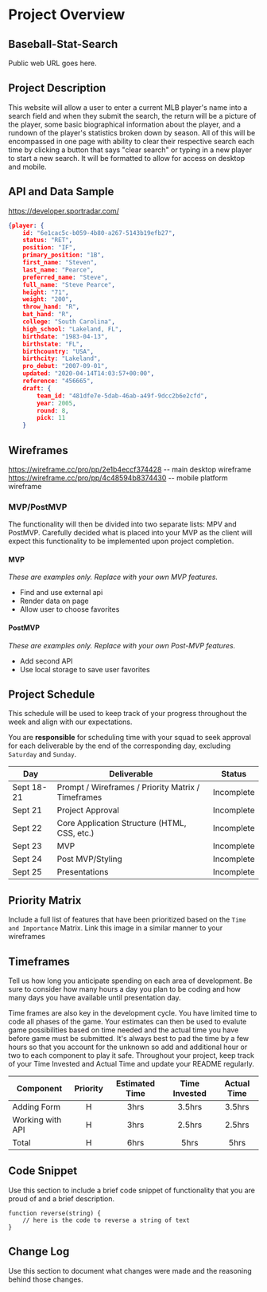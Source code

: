 # Project Overview

## Baseball-Stat-Search

Public web URL goes here.

## Project Description

This website will allow a user to enter a current MLB player's name into a search field and when they submit the search, the return will be a picture of the player, some basic biographical information about the player, and a rundown of the player's statistics broken down by season. All of this will be encompassed in one page with ability to clear their respective search each time by clicking a button that says "clear search" or typing in a new player to start a new search. It will be formatted to allow for access on desktop and mobile.

## API and Data Sample

https://developer.sportradar.com/

```json 
{player: {
	id: "6e1cac5c-b059-4b80-a267-5143b19efb27",
	status: "RET",
	position: "IF",
	primary_position: "1B",
	first_name: "Steven",
	last_name: "Pearce",
	preferred_name: "Steve",
	full_name: "Steve Pearce",
	height: "71",
	weight: "200",
	throw_hand: "R",
	bat_hand: "R",
	college: "South Carolina",
	high_school: "Lakeland, FL",
	birthdate: "1983-04-13",
	birthstate: "FL",
	birthcountry: "USA",
	birthcity: "Lakeland",
	pro_debut: "2007-09-01",
	updated: "2020-04-14T14:03:57+00:00",
	reference: "456665",
	draft: {
		team_id: "481dfe7e-5dab-46ab-a49f-9dcc2b6e2cfd",
		year: 2005,
		round: 8,
		pick: 11
	}
```
    

## Wireframes
https://wireframe.cc/pro/pp/2e1b4eccf374428 -- main desktop wireframe
https://wireframe.cc/pro/pp/4c48594b8374430 -- mobile platform wireframe


### MVP/PostMVP

The functionality will then be divided into two separate lists: MPV and PostMVP.  Carefully decided what is placed into your MVP as the client will expect this functionality to be implemented upon project completion.  

#### MVP 
*These are examples only. Replace with your own MVP features.*

- Find and use external api 
- Render data on page 
- Allow user to choose favorites 

#### PostMVP  
*These are examples only. Replace with your own Post-MVP features.*

- Add second API
- Use local storage to save user favorites

## Project Schedule

This schedule will be used to keep track of your progress throughout the week and align with our expectations.  

You are **responsible** for scheduling time with your squad to seek approval for each deliverable by the end of the corresponding day, excluding `Saturday` and `Sunday`.

|  Day | Deliverable | Status
|---|---| ---|
|Sept 18-21| Prompt / Wireframes / Priority Matrix / Timeframes | Incomplete
|Sept 21| Project Approval | Incomplete
|Sept 22| Core Application Structure (HTML, CSS, etc.) | Incomplete
|Sept 23| MVP | Incomplete
|Sept 24| Post MVP/Styling | Incomplete
|Sept 25| Presentations | Incomplete

## Priority Matrix

Include a full list of features that have been prioritized based on the `Time and Importance` Matrix.  Link this image in a similar manner to your wireframes

## Timeframes

Tell us how long you anticipate spending on each area of development. Be sure to consider how many hours a day you plan to be coding and how many days you have available until presentation day.

Time frames are also key in the development cycle.  You have limited time to code all phases of the game.  Your estimates can then be used to evalute game possibilities based on time needed and the actual time you have before game must be submitted. It's always best to pad the time by a few hours so that you account for the unknown so add and additional hour or two to each component to play it safe. Throughout your project, keep track of your Time Invested and Actual Time and update your README regularly.

| Component | Priority | Estimated Time | Time Invested | Actual Time |
| --- | :---: |  :---: | :---: | :---: |
| Adding Form | H | 3hrs| 3.5hrs | 3.5hrs |
| Working with API | H | 3hrs| 2.5hrs | 2.5hrs |
| Total | H | 6hrs| 5hrs | 5hrs |

## Code Snippet

Use this section to include a brief code snippet of functionality that you are proud of and a brief description.  

```
function reverse(string) {
	// here is the code to reverse a string of text
}
```

## Change Log
 Use this section to document what changes were made and the reasoning behind those changes.
